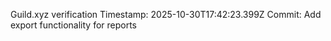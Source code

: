 Guild.xyz verification
Timestamp: 2025-10-30T17:42:23.399Z
Commit: Add export functionality for reports